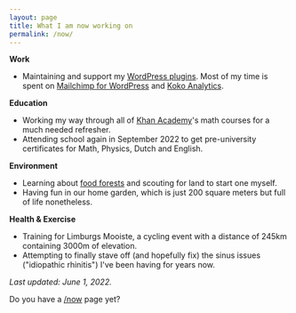 ```yaml
---
layout: page
title: What I am now working on
permalink: /now/
---
```



**Work**

- Maintaining and support my [WordPress plugins](/wordpress-plugins/). Most of my time is spent on [Mailchimp for WordPress](https://www.mc4wp.com/) and [Koko Analytics](https://www.kokoanalytics.com).

**Education**

- Working my way through all of [Khan Academy](https://www.khanacademy.org/)'s math courses for a much needed refresher.
- Attending school again in September 2022 to get pre-university certificates for Math, Physics, Dutch and English.

**Environment**

- Learning about [food forests](https://edepot.wur.nl/448781) and scouting for land to start one myself.
- Having fun in our home garden, which is just 200 square meters but full of life nonetheless.

**Health & Exercise**

- Training for Limburgs Mooiste, a cycling event with a distance of 245km containing 3000m of elevation.
- Attempting to finally stave off (and hopefully fix) the sinus issues ("idiopathic rhinitis") I've been having for years now.  

_Last updated: June 1, 2022._

Do you have a [/now](https://nownownow.com/) page yet?
